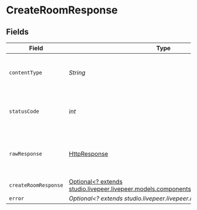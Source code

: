 # CreateRoomResponse


## Fields

| Field                                                                                                                              | Type                                                                                                                               | Required                                                                                                                           | Description                                                                                                                        |
| ---------------------------------------------------------------------------------------------------------------------------------- | ---------------------------------------------------------------------------------------------------------------------------------- | ---------------------------------------------------------------------------------------------------------------------------------- | ---------------------------------------------------------------------------------------------------------------------------------- |
| `contentType`                                                                                                                      | *String*                                                                                                                           | :heavy_check_mark:                                                                                                                 | HTTP response content type for this operation                                                                                      |
| `statusCode`                                                                                                                       | *int*                                                                                                                              | :heavy_check_mark:                                                                                                                 | HTTP response status code for this operation                                                                                       |
| `rawResponse`                                                                                                                      | [HttpResponse<InputStream>](https://docs.oracle.com/en/java/javase/11/docs/api/java.net.http/java/net/http/HttpResponse.html)      | :heavy_check_mark:                                                                                                                 | Raw HTTP response; suitable for custom response parsing                                                                            |
| `createRoomResponse`                                                                                                               | [Optional<? extends studio.livepeer.livepeer.models.components.CreateRoomResponse>](../../models/components/CreateRoomResponse.md) | :heavy_minus_sign:                                                                                                                 | Success                                                                                                                            |
| `error`                                                                                                                            | *Optional<? extends studio.livepeer.livepeer.models.errors.Error>*                                                                 | :heavy_minus_sign:                                                                                                                 | Error                                                                                                                              |